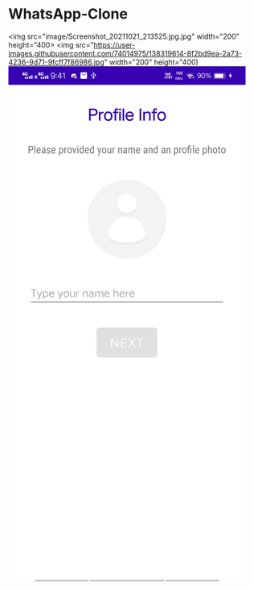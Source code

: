 # WhatsApp-Clone

<img src="image/Screenshot_20211021_213525.jpg.jpg" width="200" height="400>
<img src="https://user-images.githubusercontent.com/74014975/138319614-8f2bd9ea-2a73-4236-9d71-9fcff7f86986.jpg" width="200" height="400)
![](image/Screenshot_20211021_214124.jpg)
